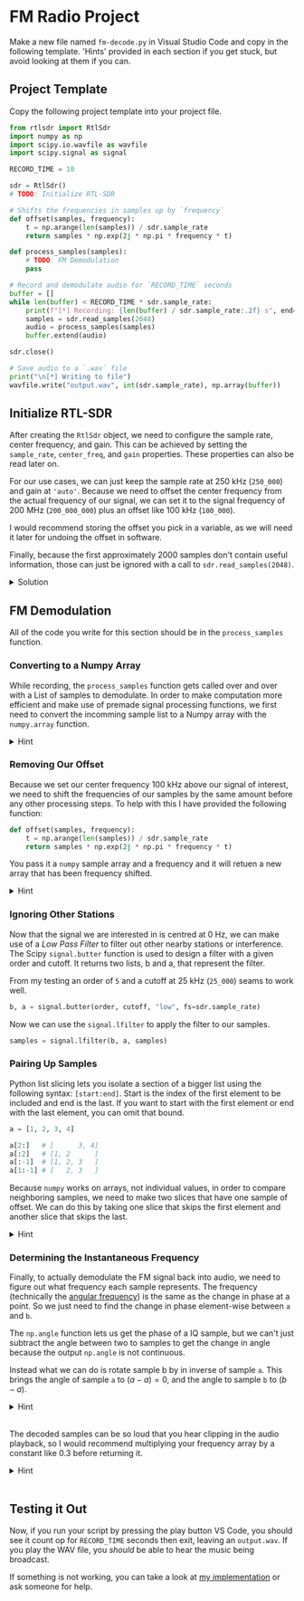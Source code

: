 # FM Radio Project

Make a new file named `fm-decode.py` in Visual Studio Code and copy in the following template.
'Hints' provided in each section if you get stuck, but avoid looking at them if you can.

## Project Template

Copy the following project template into your project file.

```python
from rtlsdr import RtlSdr
import numpy as np
import scipy.io.wavfile as wavfile
import scipy.signal as signal

RECORD_TIME = 10

sdr = RtlSdr()
# TODO: Initialize RTL-SDR

# Shifts the frequencies in samples up by `frequency`
def offset(samples, frequency):
    t = np.arange(len(samples)) / sdr.sample_rate
    return samples * np.exp(2j * np.pi * frequency * t)

def process_samples(samples):
    # TODO: FM Demodulation
    pass

# Record and demodulate audio for `RECORD_TIME` seconds
buffer = []
while len(buffer) < RECORD_TIME * sdr.sample_rate:
    print(f"[*] Recording: {len(buffer) / sdr.sample_rate:.2f} s", end="\r")
    samples = sdr.read_samples(2048)
    audio = process_samples(samples)
    buffer.extend(audio)

sdr.close()

# Save audio to a `.wav` file
print("\n[*] Writing to file")
wavfile.write("output.wav", int(sdr.sample_rate), np.array(buffer))
```

## Initialize RTL-SDR

After creating the `RtlSdr` object, we need to configure the sample rate, center frequency, and gain.
This can be achieved by setting the `sample_rate`, `center_freq`, and `gain` properties.
These properties can also be read later on.

For our use cases, we can just keep the sample rate at 250 kHz (`250_000`) and gain at `'auto'`.
Because we need to offset the center frequency from the actual frequency of our signal, we can set it to the signal frequency of 200 MHz (`200_000_000`) plus an offset like 100 kHz (`100_000`).

I would recommend storing the offset you pick in a variable, as we will need it later for undoing the offset in software.

Finally, because the first approximately 2000 samples don't contain useful information, those can just be ignored with a call to `sdr.read_samples(2048)`.

<details>
<summary>Solution</summary>

```python
OFFSET = 100_000

sdr = RtlSdr()
sdr.sample_rate = 250_000
sdr.center_freq = 200_000_000 + OFFSET
sdr.gain = 'auto'

sdr.read_samples(2048)
```

</details>

## FM Demodulation

All of the code you write for this section should be in the `process_samples` function.

### Converting to a Numpy Array

While recording, the `process_samples` function gets called over and over with a List of samples to demodulate.
In order to make computation more efficient and make use of premade signal processing functions, we first need to convert the incomming sample list to a Numpy array with the `numpy.array` function.

<details>
<summary>Hint</summary>

In the `process_samples` function, we can use `np.array(samples)` to convert the List of samples to a Numpy array, like this:

```python
def process_samples(samples):
    samples = np.array(samples)
```

</details>

### Removing Our Offset

Because we set our center frequency 100 kHz above our signal of interest, we need to shift the frequencies of our samples by the same amount before any other processing steps.
To help with this I have provided the following function:

```python
def offset(samples, frequency):
    t = np.arange(len(samples)) / sdr.sample_rate
    return samples * np.exp(2j * np.pi * frequency * t)
```

You pass it a `numpy` sample array and a frequency and it will retuen a new array that has been frequency shifted.

<details>
<summary>Hint</summary>

```python
samples = offset(samples, 100_000)
```

</details>

### Ignoring Other Stations

Now that the signal we are interested in is centred at 0 Hz, we can make use of a *Low Pass Filter* to filter out other nearby stations or interference.
The Scipy `signal.butter` function is used to design a filter with a given order and cutoff.
It returns two lists, b and a, that represent the filter.

From my testing an order of `5` and a cutoff at 25 kHz (`25_000`) seams to work well.

```python
b, a = signal.butter(order, cutoff, "low", fs=sdr.sample_rate)
```

Now we can use the `signal.lfilter` to apply the filter to our samples.

```python
samples = signal.lfilter(b, a, samples)
```

### Pairing Up Samples

Python list slicing lets you isolate a section of a bigger list using the following syntax: `[start:end]`.
Start is the index of the first element to be included and end is the last.
If you want to start with the first element or end with the last element, you can omit that bound.

```python
a = [1, 2, 3, 4]

a[2:]   # [      3, 4]
a[:2]   # [1, 2      ]
a[:-1]  # [1, 2, 3   ]
a[1:-1] # [   2, 3   ]
```

Because `numpy` works on arrays, not individual values, in order to compare neighboring samples, we need to make two slices that have one sample of offset.
We can do this by taking one slice that skips the first element and another slice that skips the last.

<details>
<summary>Hint</summary>

```python
a = samples[:-1] # Skips the last element
b = samples[1:] # Skips the first element
```

If you want, this can also be written more concisely as the following:

```python
a, b = samples[:-1], samples[1:]
```

</details>

### Determining the Instantaneous Frequency

Finally, to actually demodulate the FM signal back into audio, we need to figure out what frequency each sample represents.
The frequency (technically the [angular frequency](https://en.wikipedia.org/wiki/Angular_frequency)) is the same as the change in phase at a point.
So we just need to find the change in phase element-wise between `a` and `b`.

The `np.angle` function lets us get the phase of a IQ sample, but we can't just subtract the angle between two to samples to get the change in angle because the output `np.angle` is not continuous.

Instead what we can do is rotate sample b by in inverse of sample `a`.
This brings the angle of sample `a` to $(a-a)=0$, and the angle to sample `b` to ($b - a$).

<details>
<summary>Hint</summary>

```python
frequency = np.angle(b / a)
```

</details>
<br>

The decoded samples can be so loud that you hear clipping in the audio playback, so I would recommend multiplying your frequency array by a constant like $0.3$ before returning it.

<details>
<summary>Hint</summary>

```python
return frequency * 0.3
```

</details>
<br>

## Testing it Out

Now, if you run your script by pressing the play button VS Code, you should see it count op for `RECORD_TIME` seconds then exit, leaving an `output.wav`.
If you play the WAV file, you *should* be able to hear the music being broadcast.

If something is not working, you can take a look at [my implementation](fm-decode.py) or ask someone for help.
